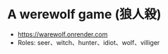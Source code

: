 # A werewolf game (狼人殺)
* https://warewolf.onrender.com
* Roles: seer、witch、hunter、idiot、wolf、villiger
